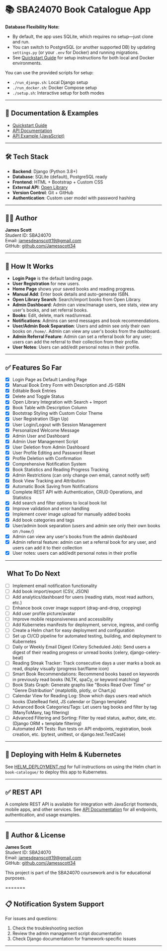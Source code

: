 # 📚 SBA24070 Book Catalogue App

**Database Flexibility Note:**
- By default, the app uses SQLite, which requires no setup—just clone and run.
- You can switch to PostgreSQL (or another supported DB) by updating `settings.py` (or your `.env` for Docker) and running migrations.
- See [Quickstart Guide](docs/QUICKSTART.md) for setup instructions for both local and Docker environments.

You can use the provided scripts for setup:
- `./run_django.sh`: Local Django setup
- `./run_docker.sh`: Docker Compose setup
- `./setup.sh`: Interactive setup for both modes

---

## 📄 Documentation & Examples
- [Quickstart Guide](docs/QUICKSTART.md)
- [API Documentation](API_DOCUMENTATION.md)
- [API Example (JavaScript)](static/js/api-example.js)

---

## 🛠️ Tech Stack
- **Backend**: Django (Python 3.8+)
- **Database**: SQLite (default), PostgreSQL ready
- **Frontend**: HTML + Bootstrap + Custom CSS
- **External API**: [Open Library](https://openlibrary.org/developers/api)
- **Version Control**: Git + GitHub
- **Authentication**: Custom user model with password hashing

---

## 👨‍💻 Author
**James Scott**  
Student ID: SBA24070  
Email: jamesdeanscott19@gmail.com  
GitHub: [github.com/Jamesscott34](https://github.com/Jamesscott34)

---

## 🚀 How It Works
- **Login Page** is the default landing page.
- **User Registration** for new users.
- **Home Page** shows your saved books and reading progress.
- **Manual Add**: Enter book details and auto-generate ISBN.
- **Open Library Search**: Search/import books from Open Library.
- **Admin Dashboard**: Admin can view/manage users, see stats, view any user's books, and set referral books.
- **Books**: Edit, delete, mark read/unread.
- **Notifications**: Admins can send messages and book recommendations.
- **User/Admin Book Separation**: Users and admin see only their own books on `/home/`. Admin can view any user's books from the dashboard.
- **Admin Referral Feature**: Admin can set a referral book for any user; users can add the referral to their collection from their profile.
- **User Notes**: Users can add/edit personal notes in their profile.

---

## ✅ Features So Far
- [x] Login Page as Default Landing Page
- [x] Manual Book Entry Form with Description and JS-ISBN
- [x] Editable Book Entries
- [x] Delete and Toggle Status
- [x] Open Library Integration with Search + Import
- [x] Book Table with Description Column
- [x] Bootstrap Styling with Custom Color Theme
- [x] User Registration (Sign Up)
- [x] User Login/Logout with Session Management
- [x] Personalized Welcome Message
- [x] Admin User and Dashboard
- [x] Admin User Management Script
- [x] User Deletion from Admin Dashboard
- [x] User Profile Editing and Password Reset
- [x] Profile Deletion with Confirmation
- [x] Comprehensive Notification System
- [x] Book Statistics and Reading Progress Tracking
- [x] Admin Restrictions (can only change own email, cannot notify self)
- [x] Book View Tracking and Attribution
- [x] Automatic Book Saving from Notifications
- [x] Complete REST API with Authentication, CRUD Operations, and Statistics
- [x] Add search and filter options to local book list
- [x] Improve validation and error handling
- [x] Implement cover image upload for manually added books
- [x] Add book categories and tags
- [x] User/admin book separation (users and admin see only their own books on `/home/`)
- [x] Admin can view any user's books from the admin dashboard
- [x] Admin referral feature: admin can set a referral book for any user, and users can add it to their collection
- [x] User notes: users can add/edit personal notes in their profile

---

## ️ What To Do Next
- [ ] Implement email notification functionality
- [ ] Add book import/export (CSV, JSON)
- [ ] Add analytics/dashboard for users (reading stats, most read authors, etc.)
- [ ] Enhance book cover image support (drag-and-drop, cropping)
- [ ] Add user profile picture/avatar
- [ ] Improve mobile responsiveness and accessibility
- [ ] Add Kubernetes manifests for deployment, service, ingress, and config
- [ ] Create a Helm chart for easy deployment and configuration
- [ ] Set up CI/CD pipeline for automated testing, building, and deployment to Kubernetes
- [ ] Daily or Weekly Email Digest (Celery Scheduled Job): Send users a digest of their reading progress or unread books (celery, django-celery-beat)
- [ ] Reading Streak Tracker: Track consecutive days a user marks a book as read, display visually (progress bar/flame icon)
- [ ] Smart Book Recommendations: Recommend books based on keywords in previously read books (NLTK, spaCy, or keyword matching)
- [ ] Book Stats Graph: Generate graphs like "Books Read Over Time" or "Genre Distribution" (matplotlib, plotly, or Chart.js)
- [ ] Calendar View for Reading Log: Show which days users read which books (DateRead field, JS calendar or Django template)
- [ ] Advanced Book Categories/Tags: Let users tag books and filter by tag (ManyToMany, tag filtering)
- [ ] Advanced Filtering and Sorting: Filter by read status, author, date, etc. (Django ORM + template filtering)
- [ ] Automated API Tests: Run tests on API endpoints, registration, book creation, etc. (pytest, unittest, or django.test.TestCase)

---

## 🚢 Deploying with Helm & Kubernetes

See [HELM_DEPLOYMENT.md](HELM_DEPLOYMENT.md) for full instructions on using the Helm chart in `book-catalogue/` to deploy this app to Kubernetes.

---

## ✅ REST API
A complete REST API is available for integration with JavaScript frontends, mobile apps, and other services. See [API Documentation](API_DOCUMENTATION.md) for all endpoints, authentication, and usage examples.

---

## 👤 Author & License
**James Scott**  
Student ID: SBA24070  
Email: jamesdeanscott19@gmail.com  
GitHub: [github.com/Jamesscott34](https://github.com/Jamesscott34)

This project is part of the SBA24070 coursework and is for educational purposes.

=======

## 📋 Notification System Support

For issues and questions:
1. Check the troubleshooting section
2. Review the admin management script documentation
3. Check Django documentation for framework-specific issues

---
